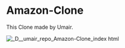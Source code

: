 # Amazon-Clone
This Clone made by Umair.

![_D__umair_repo_Amazon-Clone_index html](https://github.com/umair7228/Amazon-Clone/assets/154393500/20498363-9bb5-4a70-b826-af551ee0c1e6)
